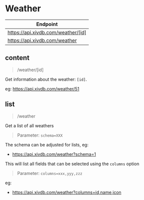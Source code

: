 # Weather

|Endpoint|
|---|
|https://api.xivdb.com/weather/[id]|
|https://api.xivdb.com/weather|

## content

> /weather/[id]

Get information about the weather: `[id]`.

eg: https://api.xivdb.com/weather/51

## list

> /weather

Get a list of all weathers

> Parameter: `schema=XXX`

The schema can be adjusted for lists, eg:

- https://api.xivdb.com/weather?schema=1

This will list all fields that can be selected using the `columns` option

> Parameter: `columns=xxx,yyy,zzz`

eg: 

- https://api.xivdb.com/weather?columns=id,name,icon

